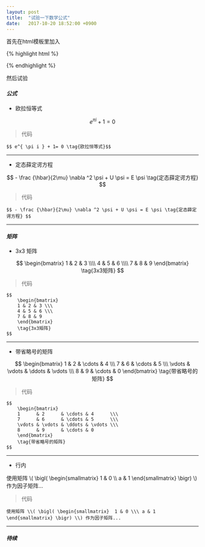 ```yaml
---
layout: post
title:  "试验一下数学公式"
date:   2017-10-20 18:52:00 +0900
---
```

首先在html模板里加入

{% highlight html %}
<script src="https://cdnjs.cloudflare.com/ajax/libs/mathjax/2.7.0/MathJax.js?config=TeX-AMS-MML_HTMLorMML" type="text/javascript"></script>
{% endhighlight %}

然后试验

#### *公式*

* 欧拉恒等式

$$ e^{ \pi i } + 1= 0 \tag{欧拉恒等式}$$

> 代码

```
$$ e^{ \pi i } + 1= 0 \tag{欧拉恒等式}$$
```

---

* 定态薛定谔方程

$$ - \frac {\hbar}{2\mu} \nabla ^2 \psi + U \psi = E \psi \tag{定态薛定谔方程} $$

> 代码

```
$$ - \frac {\hbar}{2\mu} \nabla ^2 \psi + U \psi = E \psi \tag{定态薛定谔方程} $$
```

---

#### *矩阵*

* 3x3 矩阵

$$
    \begin{bmatrix}
    1 & 2 & 3 \\\\
    4 & 5 & 6 \\\\
    7 & 8 & 9
    \end{bmatrix}
    \tag{3x3矩阵}
$$

> 代码

```
$$
    \begin{bmatrix}
    1 & 2 & 3 \\\
    4 & 5 & 6 \\\
    7 & 8 & 9
    \end{bmatrix}
    \tag{3x3矩阵}
$$
```

---

* 带省略号的矩阵

$$
    \begin{bmatrix}
    1      & 2      & \cdots & 4      \\\
    7      & 6      & \cdots & 5      \\\
    \vdots & \vdots & \ddots & \vdots \\\
    8      & 9      & \cdots & 0
    \end{bmatrix}
    \tag{带省略号的矩阵}
$$

> 代码

```
$$
    \begin{bmatrix}
    1      & 2      & \cdots & 4      \\\
    7      & 6      & \cdots & 5      \\\
    \vdots & \vdots & \ddots & \vdots \\\
    8      & 9      & \cdots & 0
    \end{bmatrix}
    \tag{带省略号的矩阵}
$$
```

---

* 行内

使用矩阵 \\( \bigl( \begin{smallmatrix}  1 & 0 \\\ a & 1 \end{smallmatrix} \bigr) \\) 作为因子矩阵...

> 代码

```
使用矩阵 \\( \bigl( \begin{smallmatrix}  1 & 0 \\\ a & 1 \end{smallmatrix} \bigr) \\) 作为因子矩阵...
```

---

##### 待续
